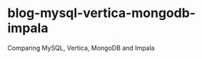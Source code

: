 blog-mysql-vertica-mongodb-impala
=================================

Comparing MySQL, Vertica, MongoDB and Impala
